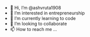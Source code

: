 
- 👋 Hi, I’m @ashvruta1908
- 👀 I’m interested in entrepreneurship
- 🌱 I’m currently learning to code
- 💞️ I’m looking to collaborate 
- 📫 How to reach me ...

<!---
ashvruta1908/ashvruta1908 is a ✨ special ✨ repository because its `README.md` (this file) appears on your GitHub profile.
You can click the Preview link to take a look at your changes.
--->
